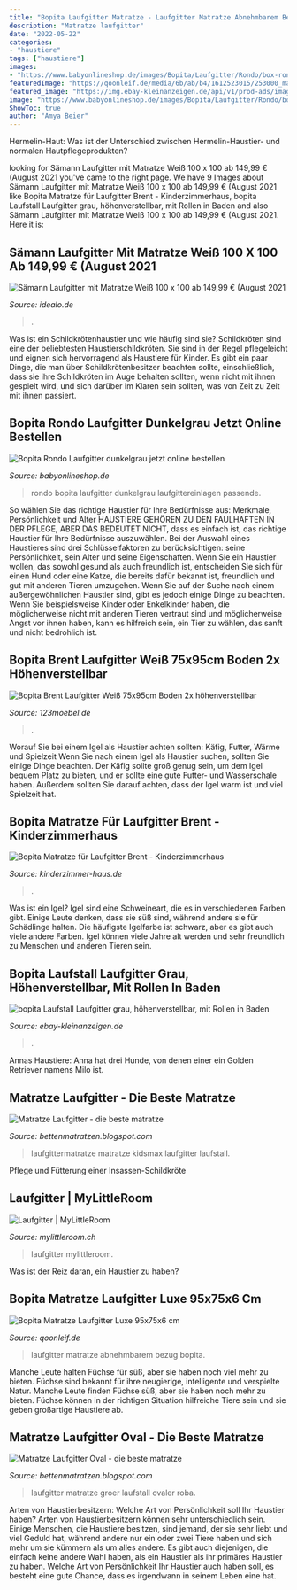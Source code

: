 ```yaml
---
title: "Bopita Laufgitter Matratze - Laufgitter Matratze Abnehmbarem Bezug Bopita"
description: "Matratze laufgitter"
date: "2022-05-22"
categories:
- "haustiere"
tags: ["haustiere"]
images:
- "https://www.babyonlineshop.de/images/Bopita/Laufgitter/Rondo/box-rondo-deep-grey-incl-wielen_gr.jpg"
featuredImage: "https://qoonleif.de/media/6b/ab/b4/1612523015/253000_mattress_playpen_square_removable_cover_2.jpg"
featured_image: "https://img.ebay-kleinanzeigen.de/api/v1/prod-ads/images/5e/5e811b9a-09d9-41d9-b1fe-1c63562a9129?rule=$_59.JPG"
image: "https://www.babyonlineshop.de/images/Bopita/Laufgitter/Rondo/box-rondo-deep-grey-incl-wielen_gr.jpg"
ShowToc: true
author: "Amya Beier"
---
```



Hermelin-Haut: Was ist der Unterschied zwischen Hermelin-Haustier- und normalen Hautpflegeprodukten?

	

		
looking for Sämann Laufgitter mit Matratze Weiß 100 x 100 ab 149,99 € (August 2021 you've came to the right page. We have 9 Images about Sämann Laufgitter mit Matratze Weiß 100 x 100 ab 149,99 € (August 2021 like Bopita Matratze für Laufgitter Brent - Kinderzimmerhaus, bopita Laufstall Laufgitter grau, höhenverstellbar, mit Rollen in Baden and also Sämann Laufgitter mit Matratze Weiß 100 x 100 ab 149,99 € (August 2021. Here it is:
		
    
## Sämann Laufgitter Mit Matratze Weiß 100 X 100 Ab 149,99 € (August 2021

<img loading=lazy src="https://cdn.idealo.com/images/product/4014918/de_DE/0/gross.jpg" onerror="this.onerror=null;this.src='https://tse1.mm.bing.net/th?id=OIP.1SGQ173Cj662IXWIYe18RAAAAA&amp;pid=15.1';" alt="Sämann Laufgitter mit Matratze Weiß 100 x 100 ab 149,99 € (August 2021">

_Source: idealo.de_

>. 

	

Was ist ein Schildkrötenhaustier und wie häufig sind sie?
Schildkröten sind eine der beliebtesten Haustierschildkröten. Sie sind in der Regel pflegeleicht und eignen sich hervorragend als Haustiere für Kinder. Es gibt ein paar Dinge, die man über Schildkrötenbesitzer beachten sollte, einschließlich, dass sie ihre Schildkröten im Auge behalten sollten, wenn nicht mit ihnen gespielt wird, und sich darüber im Klaren sein sollten, was von Zeit zu Zeit mit ihnen passiert.

    
## Bopita Rondo Laufgitter Dunkelgrau Jetzt Online Bestellen

<img loading=lazy src="https://www.babyonlineshop.de/images/Bopita/Laufgitter/Rondo/box-rondo-deep-grey-incl-wielen_gr.jpg" onerror="this.onerror=null;this.src='https://tse3.mm.bing.net/th?id=OIP.fLoZ0pEbcqiatDOpH-T97gHaHa&amp;pid=15.1';" alt="Bopita Rondo Laufgitter dunkelgrau jetzt online bestellen">

_Source: babyonlineshop.de_

>rondo bopita laufgitter dunkelgrau laufgittereinlagen passende. 

	

So wählen Sie das richtige Haustier für Ihre Bedürfnisse aus: Merkmale, Persönlichkeit und Alter
HAUSTIERE GEHÖREN ZU DEN FAULHAFTEN IN DER PFLEGE, ABER DAS BEDEUTET NICHT, dass es einfach ist, das richtige Haustier für Ihre Bedürfnisse auszuwählen. Bei der Auswahl eines Haustieres sind drei Schlüsselfaktoren zu berücksichtigen: seine Persönlichkeit, sein Alter und seine Eigenschaften. Wenn Sie ein Haustier wollen, das sowohl gesund als auch freundlich ist, entscheiden Sie sich für einen Hund oder eine Katze, die bereits dafür bekannt ist, freundlich und gut mit anderen Tieren umzugehen. Wenn Sie auf der Suche nach einem außergewöhnlichen Haustier sind, gibt es jedoch einige Dinge zu beachten. Wenn Sie beispielsweise Kinder oder Enkelkinder haben, die möglicherweise nicht mit anderen Tieren vertraut sind und möglicherweise Angst vor ihnen haben, kann es hilfreich sein, ein Tier zu wählen, das sanft und nicht bedrohlich ist.

    
## Bopita Brent Laufgitter Weiß 75x95cm Boden 2x Höhenverstellbar

<img loading=lazy src="https://www.123moebel.de/out/pictures/master/product/2/Laufgitter_Brent_Weiss_75x95cm_Boden_2x_hoehenverstellbar_Bopita_BP_1052_11_2.jpg" onerror="this.onerror=null;this.src='https://tse3.mm.bing.net/th?id=OIP.eYiDzn0qE-cuuUrBwfFLogHaFj&amp;pid=15.1';" alt="Bopita Brent Laufgitter Weiß 75x95cm Boden 2x höhenverstellbar">

_Source: 123moebel.de_

>. 

	

Worauf Sie bei einem Igel als Haustier achten sollten: Käfig, Futter, Wärme und Spielzeit
Wenn Sie nach einem Igel als Haustier suchen, sollten Sie einige Dinge beachten. Der Käfig sollte groß genug sein, um dem Igel bequem Platz zu bieten, und er sollte eine gute Futter- und Wasserschale haben. Außerdem sollten Sie darauf achten, dass der Igel warm ist und viel Spielzeit hat.

    
## Bopita Matratze Für Laufgitter Brent - Kinderzimmerhaus

<img loading=lazy src="https://www.kinderzimmer-haus.de/out/pictures/generated/product/1/350_350_75/bopita-matratze-fuer-laufgitter-brent_BOP252000_1.jpg" onerror="this.onerror=null;this.src='https://tse1.mm.bing.net/th?id=OIP.VsgoPc_NosmmbRmX3kri0QAAAA&amp;pid=15.1';" alt="Bopita Matratze für Laufgitter Brent - Kinderzimmerhaus">

_Source: kinderzimmer-haus.de_

>. 

	

Was ist ein Igel?
Igel sind eine Schweineart, die es in verschiedenen Farben gibt. Einige Leute denken, dass sie süß sind, während andere sie für Schädlinge halten. Die häufigste Igelfarbe ist schwarz, aber es gibt auch viele andere Farben. Igel können viele Jahre alt werden und sehr freundlich zu Menschen und anderen Tieren sein.

    
## Bopita Laufstall Laufgitter Grau, Höhenverstellbar, Mit Rollen In Baden

<img loading=lazy src="https://img.ebay-kleinanzeigen.de/api/v1/prod-ads/images/5e/5e811b9a-09d9-41d9-b1fe-1c63562a9129?rule=$_59.JPG" onerror="this.onerror=null;this.src='https://tse3.mm.bing.net/th?id=OIP.M6Lpz6KLmAiDW4sFQUMmigHaDm&amp;pid=15.1';" alt="bopita Laufstall Laufgitter grau, höhenverstellbar, mit Rollen in Baden">

_Source: ebay-kleinanzeigen.de_

>. 

	

Annas Haustiere: Anna hat drei Hunde, von denen einer ein Golden Retriever namens Milo ist.

    
## Matratze Laufgitter - Die Beste Matratze

<img loading=lazy src="https://www.kidsmax.de/media/image/product/55/md/laufgittermatratze-140x140-design-01.jpg" onerror="this.onerror=null;this.src='https://tse4.mm.bing.net/th?id=OIP.fb0u2OA7kFG1RhVmpCd1JwHaHa&amp;pid=15.1';" alt="Matratze Laufgitter - die beste matratze">

_Source: bettenmatratzen.blogspot.com_

>laufgittermatratze matratze kidsmax laufgitter laufstall. 

	

Pflege und Fütterung einer Insassen-Schildkröte

    
## Laufgitter | MyLittleRoom

<img loading=lazy src="https://www.mylittleroom.ch/media/catalog/product/cache/2/small_image/275x/9df78eab33525d08d6e5fb8d27136e95/2/5/252000-matras-box-brentsid_1_1.jpg" onerror="this.onerror=null;this.src='https://tse3.mm.bing.net/th?id=OIP.QY1gNQCY6g5azDHLkcnkWQAAAA&amp;pid=15.1';" alt="Laufgitter | MyLittleRoom">

_Source: mylittleroom.ch_

>laufgitter mylittleroom. 

	

Was ist der Reiz daran, ein Haustier zu haben?

    
## Bopita Matratze Laufgitter Luxe 95x75x6 Cm

<img loading=lazy src="https://qoonleif.de/media/6b/ab/b4/1612523015/253000_mattress_playpen_square_removable_cover_2.jpg" onerror="this.onerror=null;this.src='https://tse4.mm.bing.net/th?id=OIP.GjVcxkQjWXOn44i2NWVx6wHaFe&amp;pid=15.1';" alt="Bopita Matratze Laufgitter Luxe 95x75x6 cm">

_Source: qoonleif.de_

>laufgitter matratze abnehmbarem bezug bopita. 

	

Manche Leute halten Füchse für süß, aber sie haben noch viel mehr zu bieten.
Füchse sind bekannt für ihre neugierige, intelligente und verspielte Natur. Manche Leute finden Füchse süß, aber sie haben noch mehr zu bieten. Füchse können in der richtigen Situation hilfreiche Tiere sein und sie geben großartige Haustiere ab.

    
## Matratze Laufgitter Oval - Die Beste Matratze

<img loading=lazy src="http://i0.wp.com/cdn.babymarkt.com/babymarkt/img/611114/900/baby-dan-laufgitter-square-inkl-matratze-schwarz-a245245.jpg?strip=all" onerror="this.onerror=null;this.src='https://tse3.mm.bing.net/th?id=OIP.Em0ifbJPK_GgnnE5i5PJTAHaHa&amp;pid=15.1';" alt="Matratze Laufgitter Oval - die beste matratze">

_Source: bettenmatratzen.blogspot.com_

>laufgitter matratze groer laufstall ovaler roba. 

	

Arten von Haustierbesitzern: Welche Art von Persönlichkeit soll Ihr Haustier haben?
Arten von Haustierbesitzern können sehr unterschiedlich sein. Einige Menschen, die Haustiere besitzen, sind jemand, der sie sehr liebt und viel Geduld hat, während andere nur ein oder zwei Tiere haben und sich mehr um sie kümmern als um alles andere. Es gibt auch diejenigen, die einfach keine andere Wahl haben, als ein Haustier als ihr primäres Haustier zu haben. Welche Art von Persönlichkeit Ihr Haustier auch haben soll, es besteht eine gute Chance, dass es irgendwann in seinem Leben eine hat.

